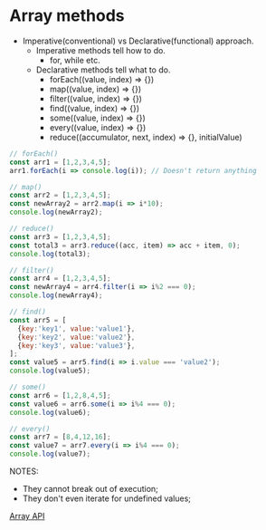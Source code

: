 # Array methods

* Imperative(conventional) vs Declarative(functional) approach.
  * Imperative methods tell how to do.
    * for, while etc.
  * Declarative methods tell what to do.
    * forEach((value, index) => {})
    * map((value, index) => {})
    * filter((value, index) => {})
    * find((value, index) => {})
    * some((value, index) => {})
    * every((value, index) => {})
    * reduce((accumulator, next, index) => {}, initialValue)

```js
// forEach()
const arr1 = [1,2,3,4,5];
arr1.forEach(i => console.log(i)); // Doesn't return anything

// map()
const arr2 = [1,2,3,4,5];
const newArray2 = arr2.map(i => i*10);
console.log(newArray2);

// reduce()
const arr3 = [1,2,3,4,5];
const total3 = arr3.reduce((acc, item) => acc + item, 0);
console.log(total3);

// filter()
const arr4 = [1,2,3,4,5];
const newArray4 = arr4.filter(i => i%2 === 0);
console.log(newArray4);

// find()
const arr5 = [
  {key:'key1', value:'value1'},
  {key:'key2', value:'value2'},
  {key:'key3', value:'value3'},
];
const value5 = arr5.find(i => i.value === 'value2');
console.log(value5);

// some()
const arr6 = [1,2,8,4,5];
const value6 = arr6.some(i => i%4 === 0);
console.log(value6);

// every()
const arr7 = [8,4,12,16];
const value7 = arr7.every(i => i%4 === 0);
console.log(value7);

```

NOTES:

* They cannot break out of execution;
* They don't even iterate for undefined values;

[Array API](https://developer.mozilla.org/en-US/docs/Web/JavaScript/Reference/Global_Objects/Array)